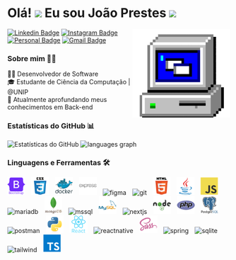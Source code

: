 # Olá! <img src="https://media.giphy.com/media/hvRJCLFzcasrR4ia7z/giphy.gif" width="28"> Eu sou João Prestes <img src="https://github.com/TheDudeThatCode/TheDudeThatCode/blob/master/Assets/Mario_Hello_Big.gif" width="30px">
<img align="right" height="200" src="https://github.com/TheDudeThatCode/TheDudeThatCode/blob/master/Assets/PC.gif"  />

[![Linkedin Badge](https://img.shields.io/badge/-LinkedIn-6633cc?style=flat-square&logo=Linkedin&logoColor=white&link=https://www.linkedin.com/in/joão-claudio-prestes)](https://www.linkedin.com/in/joão-claudio-prestes)
[![Instagram Badge](https://img.shields.io/badge/-Instagram-6633cc?style=flat-square&logo=Instagram&logoColor=white&link=https://www.instagram.com/jpres_tes)](https://www.instagram.com/jpres_tes)
[![Personal Badge](https://img.shields.io/badge/-Website-6633cc?style=flat-square&logo=Me&logoColor=white&link=https://www.fernandakipper.com/)](https://fernandakipper.com/)
[![Gmail Badge](https://img.shields.io/badge/-joaoprestesdev@gmail.com-6633cc?style=flat-square&logo=Gmail&logoColor=white&link=mailto:joaoprestesdev@gmail.com)](mailto:joaoprestesdev@gmail.com)

<h3>Sobre mim ✌🏻</h3>

👨‍💻 Desenvolvedor de Software  
🎓 Estudante de Ciência da Computação | @UNIP     
🌱 Atualmente aprofundando meus conhecimentos em Back-end

<h3>Estatísticas do GitHub 📊</h3>

<div align="left">
<img src="https://github-readme-stats.vercel.app/api?username=joaoclaudioprestes&hide_title=false&hide_rank=false&show_icons=true&include_all_commits=true&count_private=true&disable_animations=false&theme=aura&locale=en&hide_border=true&order=1" height="150" alt="Estatísticas do GitHub" />
<!--   <img src="https://streak-stats.demolab.com?user=joaoclaudioprestes&locale=pt-br&mode=daily&theme=aura&hide_border=true&border_radius=5" height="150" alt="GitHub Streak" /> -->
  <img src="https://github-readme-stats.vercel.app/api/top-langs?username=joaoclaudioprestes&locale=pt-br&hide_title=false&layout=compact&card_width=395&langs_count=6&theme=aura&hide_border=true&order=2" height="150" alt="languages graph"  />
</div>

<h3>Linguagens e Ferramentas 🛠️</h3>

<p align="left">
  <img src="https://raw.githubusercontent.com/devicons/devicon/master/icons/bootstrap/bootstrap-plain-wordmark.svg" alt="bootstrap" width="40" height="40" style="margin-right: 10px;"/>
  <img src="https://raw.githubusercontent.com/devicons/devicon/master/icons/css3/css3-original-wordmark.svg" alt="css3" width="40" height="40" style="margin-right: 10px;"/>
  <img src="https://raw.githubusercontent.com/devicons/devicon/master/icons/docker/docker-original-wordmark.svg" alt="docker" width="40" height="40" style="margin-right: 10px;"/>
  <img src="https://raw.githubusercontent.com/devicons/devicon/master/icons/express/express-original-wordmark.svg" alt="express" width="40" height="40" style="margin-right: 10px;"/>
  <img src="https://www.vectorlogo.zone/logos/figma/figma-icon.svg" alt="figma" width="40" height="40" style="margin-right: 10px;"/>
  <img src="https://www.vectorlogo.zone/logos/git-scm/git-scm-icon.svg" alt="git" width="40" height="40" style="margin-right: 10px;"/>
  <img src="https://raw.githubusercontent.com/devicons/devicon/master/icons/html5/html5-original-wordmark.svg" alt="html5" width="40" height="40" style="margin-right: 10px;"/>
  <img src="https://raw.githubusercontent.com/devicons/devicon/master/icons/java/java-original.svg" alt="java" width="40" height="40" style="margin-right: 10px;"/>
  <img src="https://raw.githubusercontent.com/devicons/devicon/master/icons/javascript/javascript-original.svg" alt="javascript" width="40" height="40" style="margin-right: 10px;"/>
  <img src="https://www.vectorlogo.zone/logos/mariadb/mariadb-icon.svg" alt="mariadb" width="40" height="40" style="margin-right: 10px;"/>
  <img src="https://raw.githubusercontent.com/devicons/devicon/master/icons/mongodb/mongodb-original-wordmark.svg" alt="mongodb" width="40" height="40" style="margin-right: 10px;"/>
  <img src="https://www.svgrepo.com/show/303229/microsoft-sql-server-logo.svg" alt="mssql" width="40" height="40" style="margin-right: 10px;"/>
  <img src="https://raw.githubusercontent.com/devicons/devicon/master/icons/mysql/mysql-original-wordmark.svg" alt="mysql" width="40" height="40" style="margin-right: 10px;"/>
  <img src="https://cdn.worldvectorlogo.com/logos/nextjs-2.svg" alt="nextjs" width="40" height="40" style="margin-right: 10px;"/>
  <img src="https://raw.githubusercontent.com/devicons/devicon/master/icons/nodejs/nodejs-original-wordmark.svg" alt="nodejs" width="40" height="40" style="margin-right: 10px;"/>
  <img src="https://raw.githubusercontent.com/devicons/devicon/master/icons/php/php-original.svg" alt="php" width="40" height="40" style="margin-right: 10px;"/>
  <img src="https://raw.githubusercontent.com/devicons/devicon/master/icons/postgresql/postgresql-original-wordmark.svg" alt="postgresql" width="40" height="40" style="margin-right: 10px;"/>
  <img src="https://www.vectorlogo.zone/logos/getpostman/getpostman-icon.svg" alt="postman" width="40" height="40" style="margin-right: 10px;"/>
  <img src="https://raw.githubusercontent.com/devicons/devicon/master/icons/python/python-original.svg" alt="python" width="40" height="40" style="margin-right: 10px;"/>
  <img src="https://raw.githubusercontent.com/devicons/devicon/master/icons/react/react-original-wordmark.svg" alt="react" width="40" height="40" style="margin-right: 10px;"/>
  <img src="https://reactnative.dev/img/header_logo.svg" alt="reactnative" width="40" height="40" style="margin-right: 10px;"/>
  <img src="https://raw.githubusercontent.com/devicons/devicon/master/icons/sass/sass-original.svg" alt="sass" width="40" height="40" style="margin-right: 10px;"/>
  <img src="https://www.vectorlogo.zone/logos/springio/springio-icon.svg" alt="spring" width="40" height="40" style="margin-right: 10px;"/>
  <img src="https://www.vectorlogo.zone/logos/sqlite/sqlite-icon.svg" alt="sqlite" width="40" height="40" style="margin-right: 10px;"/>
  <img src="https://www.vectorlogo.zone/logos/tailwindcss/tailwindcss-icon.svg" alt="tailwind" width="40" height="40" style="margin-right: 10px;"/>
  <img src="https://raw.githubusercontent.com/devicons/devicon/master/icons/typescript/typescript-original.svg" alt="typescript" width="40" height="40" style="margin-right: 10px;"/>
</p>
